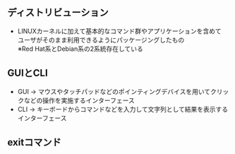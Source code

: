 ## ディストリビューション
- LINUXカーネルに加えて基本的なコマンド群やアプリケーションを含めて  
  ユーザがそのまま利用できるようにパッケージングしたもの  
※Red Hat系とDebian系の2系統存在している

## GUIとCLI
- GUI → マウスやタッチパッドなどのポインティングデバイスを用いてクリックなどの操作を実施するインターフェース
- CLI → キーボードからコマンドなどを入力して文字列として結果を表示するインターフェース

## exitコマンド
